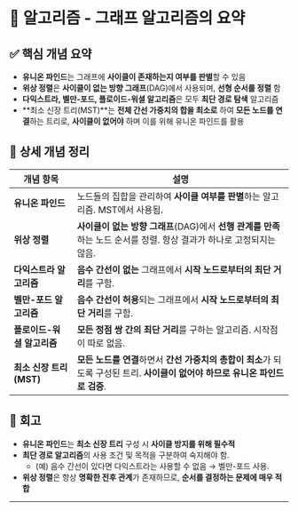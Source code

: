 #  🧠 알고리즘  - 그래프 알고리즘의 요약

## ✅ 핵심 개념 요약
- **유니온 파인드**는 그래프에 **사이클이 존재하는지 여부를 판별**할 수 있음
- **위상 정렬**은 **사이클이 없는 방향 그래프**(DAG)에서 사용되며, **선형 순서를 정렬** 함
- **다익스트라, 벨만-포드, 플로이드-워셜 알고리즘**은 모두 **최단 경로 탐색** 알고리즘
- **최소 신장 트리(MST)**는 **전체 간선 가중치의 합을 최소로** 하여 **모든 노드를 연결**하는 트리로, **사이클이 없어야** 하며 이를 위해 유니온 파인드를 활용



## 🔎 상세 개념 정리
| 개념 항목              | 설명 |
|-----------------------|------|
| **유니온 파인드**        | 노드들의 집합을 관리하여 **사이클 여부를 판별**하는 알고리즘. MST에서 사용됨. |
| **위상 정렬**            | **사이클이 없는 방향 그래프**(DAG)에서 **선행 관계를 만족**하는 노드 순서를 정렬. 항상 결과가 하나로 고정되지는 않음. |
| **다익스트라 알고리즘**   | **음수 간선이 없는** 그래프에서 **시작 노드로부터의 최단 거리**를 구함. |
| **벨만-포드 알고리즘**    | **음수 간선이 허용**되는 그래프에서 **시작 노드로부터의 최단 거리**를 구함. |
| **플로이드-워셜 알고리즘**| **모든 정점 쌍 간의 최단 거리**를 구하는 알고리즘. 시작점이 따로 없음. |
| **최소 신장 트리(MST)**  | **모든 노드를 연결**하면서 **간선 가중치의 총합이 최소**가 되도록 구성된 트리. **사이클이 없어야 하므로 유니온 파인드로 검증**. |




## 🔁 회고
- **유니온 파인드**는 **최소 신장 트리** 구성 시 **사이클 방지를 위해 필수적**
- **최단 경로 알고리즘**의 사용 조건 및 목적을 구분하여 숙지해야 함.
  - (예) 음수 간선이 있다면 다익스트라는 사용할 수 없음 → 벨만-포드 사용.
- **위상 정렬**은 항상 **명확한 전후 관계**가 존재하므로, **순서를 결정하는 문제에 매우 적합**

---
